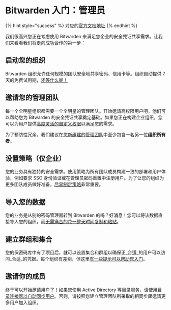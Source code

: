 # Bitwarden 入门：管理员

{% hint style="success" %}
对应的[官方文档地址](https://bitwarden.com/help/get-started-administrator/)
{% endhint %}

我们很高兴您正在考虑使用 Bitwarden 来满足您企业的安全凭证共享需求。让我们来看看我们将走向成功合作的第一步：

## 启动您的组织 <a href="#start-your-organization" id="start-your-organization"></a>

Bitwarden 组织允许任何规模的团队安全地共享密码、信用卡等。组织自动提供 7 天的免费试用期，[还等什么呢！](../organizations/organizations.md#create-an-organization)

## 邀请您的管理团队 <a href="#invite-your-admin-team" id="invite-your-admin-team"></a>

每一个全明星组织都需要一个全明星的管理团队。开始邀请高权限用户吧，他们可以帮助您为 Bitwarden 的安全凭证共享奠定基础。如果您正在构建企业组织，您可以为用户提供[高度灵活的自定义权限](../organizations/user-types-and-access-control.md#custom-role)以满足您的需求。

为了预防性冗余，我们建议在[您新组建的管理团队](../organizations/user-management.md#onboard-users)中至少包含一名另一位**组织所有者**。

## 设置策略（仅企业） <a href="#set-policies-enterprise-only" id="set-policies-enterprise-only"></a>

您的业务具有独特的安全需求。使用策略为所有团队成员构建一致的部署和用户体验，例如要求 SSO 身份验证或在管理员密码重置中注册用户。为了让您的组织为更多团队成员做好准备，[尽早制定策略](../organizations/enterprise-policies.md)非常重要。

## 导入您的数据 <a href="#import-your-data" id="import-your-data"></a>

您的业​​务是从别的密码管理器转到 Bitwarden 的吗？好消息！您可以将该数据直接导入您的组织，而[无需痛苦的花一整天时间复制和粘贴](../import-export/import-data-to-your-vault.md)。

## 建立群组和集合 <a href="#build-groups-and-collections" id="build-groups-and-collections"></a>

您的保密码库中有了项目后，就可以设置集合和群组以确保正_合适_的用户可以访问_合适_的凭据。每个组织有差别，但这里[有一些提示可以帮助您入门](../organizations/collections.md#using-collections)。

## 邀请你的成员 <a href="#invite-your-team" id="invite-your-team"></a>

终于可以开始邀请用户了！如果您使用 Active Directory 等目录服务，请[使用目录连接器以自动同步用户](../directory-connector/about-directory-connector.md)。否则，请按照您建立管理团队所采取的相同步骤邀请更多用户加入组织。
